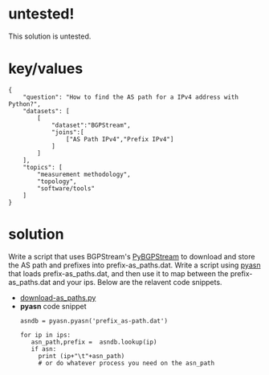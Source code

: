 # untested!
This solution is untested.

# key/values
~~~
{
    "question": "How to find the AS path for a IPv4 address with Python?",
    "datasets": [
        [
            "dataset":"BGPStream",
            "joins":[
                ["AS Path IPv4","Prefix IPv4"]
            ]
        ]
    ],
    "topics": [
        "measurement methodology",
        "topology",
        "software/tools"
    ]
}
~~~

# solution
Write a script that uses BGPStream's [PyBGPStream](https://bgpstream.caida.org/docs/tutorials/pybgpstream)
to download and store the AS path and prefixes into prefix-as_paths.dat.  Write a script using
[pyasn](https://pypi.org/project/pyasn/) that loads prefix-as_paths.dat, and then use it to map
between the prefix-as_paths.dat and your ips. Below are the relavent code snippets.

- [download-as_paths.py](download-as_paths.py)
- **pyasn** code snippet 
    ~~~
    asndb = pyasn.pyasn('prefix_as-path.dat')

    for ip in ips:
       asn_path,prefix =  asndb.lookup(ip)
       if asn:
         print (ip+"\t"+asn_path)
         # or do whatever process you need on the asn_path
    ~~~
